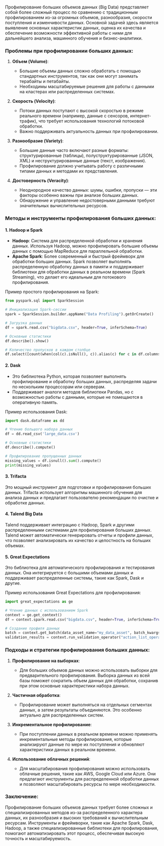 Профилирование больших объемов данных (Big Data) представляет собой более сложный процесс по сравнению с традиционным профилированием из-за огромных объемов, разнообразия, скорости поступления и изменчивости данных. Основной задачей здесь является выявление основных характеристик данных, оценка их качества и обеспечение возможности эффективной работы с ними для дальнейшего анализа, машинного обучения и бизнес-аналитики.

### Проблемы при профилировании больших данных:

1. **Объем (Volume)**:
   - Большие объемы данных сложно обработать с помощью стандартных инструментов, так как они могут занимать терабайты и петабайты.
   - Необходимы масштабируемые решения для работы с данными на кластерах или распределенных системах.

2. **Скорость (Velocity)**:
   - Потоки данных поступают с высокой скоростью в режиме реального времени (например, данные с сенсоров, интернет-трафик), что требует использования технологий потоковой обработки.
   - Важно поддерживать актуальность данных при профилировании.

3. **Разнообразие (Variety)**:
   - Большие данные часто включают разные форматы: структурированные (таблицы), полуструктурированные (JSON, XML) и неструктурированные данные (текст, изображения).
   - Профилирование должно учитывать работу с различными типами данных и методами их представления.

4. **Достоверность (Veracity)**:
   - Неоднородное качество данных: шумы, ошибки, пропуски — эти факторы особенно важны при анализе больших данных.
   - Обнаружение и управление недостоверными данными требуют значительных вычислительных ресурсов.

### Методы и инструменты профилирования больших данных:

#### 1. **Hadoop и Spark**
   - **Hadoop**: Система для распределенной обработки и хранения данных. Используя Hadoop, можно профилировать большие объемы данных с помощью MapReduce для параллельной обработки.
   - **Apache Spark**: Более современный и быстрый фреймворк для обработки больших данных. Spark позволяет выполнять распределенную обработку данных в памяти и поддерживает библиотеки для обработки данных в реальном времени (Spark Streaming), что делает его идеальным для потокового профилирования.
   
   Пример простого профилирования на Spark:
   ```python
   from pyspark.sql import SparkSession

   # Инициализация Spark-сессии
   spark = SparkSession.builder.appName("Data Profiling").getOrCreate()

   # Загрузка данных
   df = spark.read.csv("bigdata.csv", header=True, inferSchema=True)

   # Основные статистики
   df.describe().show()

   # Количество пропусков в каждом столбце
   df.select([count(when(col(c).isNull(), c)).alias(c) for c in df.columns]).show()
   ```

#### 2. **Dask**
   - Это библиотека Python, которая позволяет выполнять профилирование и обработку больших данных, распределяя задачи по нескольким процессорам или серверам.
   - Поддерживает аналоги методов библиотеки Pandas, но с возможностью работы с данными, которые не помещаются в оперативную память.
   
   Пример использования Dask:
   ```python
   import dask.dataframe as dd

   # Чтение большого набора данных
   df = dd.read_csv('large_data.csv')

   # Основные статистики
   df.describe().compute()

   # Профилирование пропущенных данных
   missing_values = df.isnull().sum().compute()
   print(missing_values)
   ```

#### 3. **Trifacta**
   Это мощный инструмент для подготовки и профилирования больших данных. Trifacta использует алгоритмы машинного обучения для анализа данных и предлагает пользователю рекомендации по очистке и обработке данных.

#### 4. **Talend Big Data**
   Talend поддерживает интеграцию с Hadoop, Spark и другими распределенными системами для профилирования больших данных. Talend может автоматически генерировать отчеты и профили данных, что позволяет анализировать их качество и целостность на больших объемах.

#### 5. **Great Expectations**
   Это библиотека для автоматического профилирования и тестирования данных. Она интегрируется с большими объемами данных и поддерживает распределенные системы, такие как Spark, Dask и другие.
   
   Пример использования Great Expectations для профилирования:
   ```python
   import great_expectations as ge

   # Чтение данных с использованием Spark
   context = ge.get_context()
   df = context.spark.read.csv("bigdata.csv", header=True, inferSchema=True)

   # Создание профиля данных
   batch = context.get_batch(data_asset_name="my_data_asset", batch_kwargs={"dataset": df})
   validation_results = context.run_validation_operator("action_list_operator", assets_to_validate=[batch])
   ```

### Подходы и стратегии профилирования больших данных:

1. **Профилирование на выборках**:
   - Для больших объемов данных можно использовать выборки для предварительного профилирования. Выборка данных из всей базы поможет сократить объем данных для обработки, сохранив при этом основные характеристики набора данных.
   
2. **Частичная обработка**:
   - Профилирование может выполняться на отдельных сегментах данных, а затем результаты объединяются. Это особенно актуально для распределенных систем.

3. **Инкрементальное профилирование**:
   - При поступлении данных в реальном времени можно применять инкрементальные методы профилирования, которые анализируют данные по мере их поступления и обновляют характеристики данных в реальном времени.

4. **Использование облачных решений**:
   - Для масштабирования профилирования можно использовать облачные решения, такие как AWS, Google Cloud или Azure. Они предлагают инструменты для распределенной обработки данных и позволяют масштабировать ресурсы по мере необходимости.

### Заключение:
Профилирование больших объемов данных требует более сложных и специализированных методов из-за распределенного характера данных, их разнообразия и высоких требований к вычислительным ресурсам. Инструменты и фреймворки, такие как Apache Spark, Dask, Hadoop, а также специализированные библиотеки для профилирования, помогают автоматизировать этот процесс, обеспечивая высокую точность и масштабируемость.